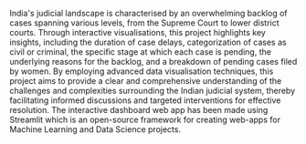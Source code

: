 
India's judicial landscape is characterised by an overwhelming backlog of cases spanning various levels, from the Supreme Court to lower district courts.
Through interactive visualisations, this project highlights key insights, including the duration of case delays, categorization of cases as civil or criminal, the specific stage at which each case is pending, the underlying reasons for the backlog, and a breakdown of pending cases filed by women. By employing advanced data visualisation techniques, this project aims to provide a clear and comprehensive understanding of the challenges and complexities surrounding the Indian judicial system, thereby facilitating informed discussions and targeted interventions for effective resolution.
The interactive dashboard web app has been made using Streamlit which is an open-source framework for creating web-apps for Machine Learning and Data Science projects.
